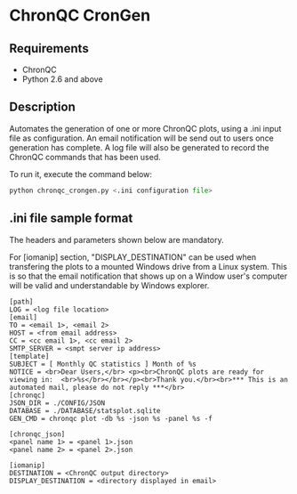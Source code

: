 # ChronQC CronGen

## Requirements
- ChronQC
- Python 2.6 and above

## Description
Automates the generation of one or more ChronQC plots, using a .ini input file as configuration. An email notification will be send out to users once generation has complete. A log file will also be generated to record the ChronQC commands that has been used.

To run it, execute the command below:

```python 
python chronqc_crongen.py <.ini configuration file>
```

## .ini file sample format
The headers and parameters shown below are mandatory.   

For [iomanip] section, "DISPLAY_DESTINATION" can be used when transfering the plots to a mounted Windows drive from a Linux system. This is so that the email notification that shows up on a Window user's computer will be valid and understandable by Windows explorer.   

```
[path] 
LOG = <log file location> 
[email] 
TO = <email 1>, <email 2>
HOST = <from email address> 
CC = <cc email 1>, <cc email 2>
SMTP_SERVER = <smpt server ip address> 
[template] 
SUBJECT = [ Monthly QC statistics ] Month of %s 
NOTICE = <br>Dear Users,</br> <p><br>ChronQC plots are ready for viewing in:  <br>%s</br></br></p><br>Thank you.</br><br>*** This is an automated mail, please do not reply ***</br> 
[chronqc] 
JSON_DIR = ./CONFIG/JSON 
DATABASE = ./DATABASE/statsplot.sqlite 
GEN_CMD = chronqc plot -db %s -json %s -panel %s -f 
 
[chronqc_json] 
<panel name 1> = <panel 1>.json 
<panel name 2> = <panel 2>.json 
 
[iomanip] 
DESTINATION = <ChronQC output directory> 
DISPLAY_DESTINATION = <directory displayed in email>
```
